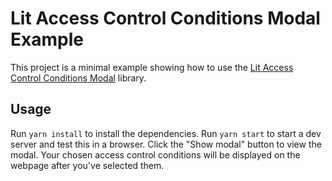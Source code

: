 # Lit Access Control Conditions Modal Example

This project is a minimal example showing how to use the [Lit Access Control Conditions Modal](https://github.com/LIT-Protocol/lit-access-control-conditions-modal) library.

## Usage

Run `yarn install` to install the dependencies. Run `yarn start` to start a dev server and test this in a browser. Click the "Show modal" button to view the modal. Your chosen access control conditions will be displayed on the webpage after you've selected them.
